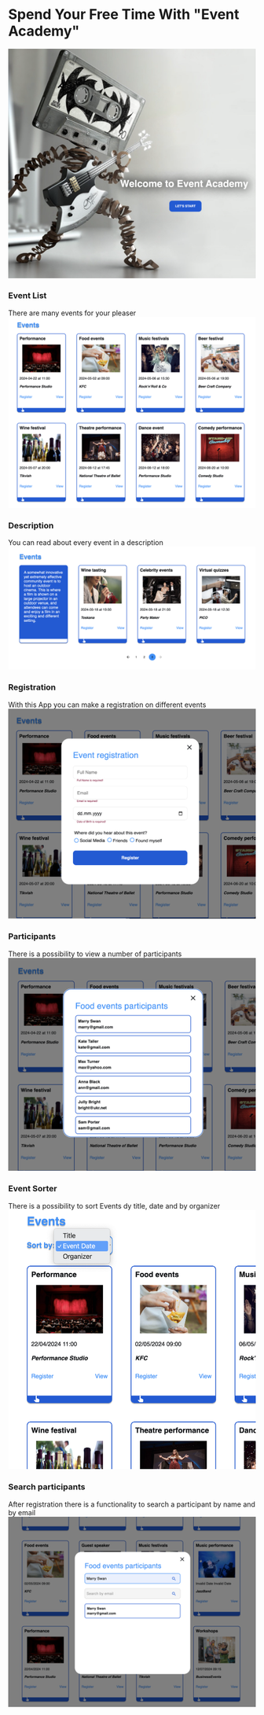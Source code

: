 # Spend Your Free Time With "Event Academy"

![Welcome.page](./src/assets/welcome.png)

### Event List

There are many events for your pleaser ![Catalog](./src/assets/event.png)

### Description

You can read about every event in a description
![Catalog](./src/assets/decription.png)

### Registration

With this App you can make a registration on different events
![Catalog](./src/assets/register.png)

### Participants

There is a possibility to view a number of participants
![Catalog](./src/assets/view.png)

### Event Sorter

There is a possibility to sort Events dy title, date and by organizer
![Catalog](./src/assets/sort.png)

### Search participants

After registration there is a functionality to search a participant by name and by email
![Catalog](./src/assets/search.png)
